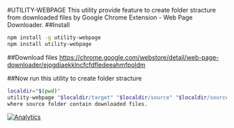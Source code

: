 #UTILITY-WEBPAGE
This utility provide feature to create folder stracture from downloaded files by Google Chrome Extension - Web Page Downloader.
##Install
```bash
npm install -g utility-webpage
npm install utility-webpage
```

##Download files
https://chrome.google.com/webstore/detail/web-page-downloader/ejogdiaekklncfcfdfledeeahmfpoldm

##Now run this utility to create folder stracture
```bash
localdir="$(pwd)"
utility-webpage "$localdir/target" "$localdir/source" "$localdir/source/pages-link_xXxXx.txt" "_xXxXx" "main-pages_xXxXx.html"
where source folder contain downloaded files.
```

[![Analytics](https://ga-beacon.appspot.com/UA-70337513-6/chromeskel_a/readme)](https://github.com/prashantkoshta/chrome-web-page-downloader)